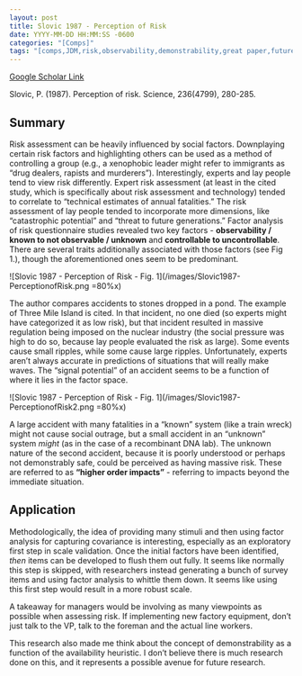 ```yaml
---
layout: post
title: Slovic 1987 - Perception of Risk
date: YYYY-MM-DD HH:MM:SS -0600
categories: "[Comps]"
tags: "[comps,JDM,risk,observability,demonstrability,great paper,future research]"
---
```


[Google Scholar Link](https://scholar.google.com/scholar?hl=en&as_sdt=0%2C45&q=perception+of+risk&btnG=)

Slovic, P. (1987). Perception of risk. Science, 236(4799), 280-285.

## Summary
Risk assessment can be heavily influenced by social factors.  Downplaying certain risk factors and highlighting others can be used as a method of controlling a group (e.g., a xenophobic leader might refer to immigrants as “drug dealers, rapists and murderers”).  Interestingly, experts and lay people tend to view risk differently.  Expert risk assessment (at least in the cited study, which is specifically about risk assessment and technology) tended to correlate to “technical estimates of annual fatalities.”  The risk assessment of lay people tended to incorporate more dimensions, like “catastrophic potential” and “threat to future generations.”  Factor analysis of risk questionnaire studies revealed two key factors - **observability / known to not observable / unknown** and **controllable to uncontrollable**.  There are several traits additionally associated with those factors (see Fig 1.), though the aforementioned ones seem to be predominant.

![Slovic 1987 - Perception of Risk - Fig. 1](/images/Slovic1987-PerceptionofRisk.png =80%x)

The author compares accidents to stones dropped in a pond.  The example of Three Mile Island is cited.  In that incident, no one died (so experts might have categorized it as low risk), but that incident resulted in massive regulation being imposed on the nuclear industry (the social pressure was high to do so, because lay people evaluated the risk as large).  Some events cause small ripples, while some cause large ripples.  Unfortunately, experts aren’t always accurate in predictions of situations that will really make waves.  The “signal potential” of an accident seems to be a function of where it lies in the factor space.  


![Slovic 1987 - Perception of Risk - Fig. 1](/images/Slovic1987-PerceptionofRisk2.png =80%x)

A large accident with many fatalities in a “known” system (like a train wreck) might not cause social outrage, but a small accident in an “unknown” system _might_ (as in the case of a recombinant DNA lab).  The unknown nature of the second accident, because it is poorly understood or perhaps not demonstrably safe, could be perceived as having massive risk.  These are referred to as **“higher order impacts”** - referring to impacts beyond the immediate situation.

## Application
Methodologically, the idea of providing many stimuli and then using factor analysis for capturing covariance is interesting, especially as an exploratory first step in scale validation.  Once the initial factors have been identified, _then_ items can be developed to flush them out fully.  It seems like normally this step is skipped, with researchers instead generating a bunch of survey items and using factor analysis to whittle them down.  It seems like using this first step would result in a more robust scale.

A takeaway for managers would be involving as many viewpoints as possible when assessing risk.  If implementing new factory equipment, don’t just talk to the VP, talk to the foreman and the actual line workers.

This research also made me think about the concept of demonstrability as a function of the availability heuristic.  I don’t believe there is much research done on this, and it represents a possible avenue for future research.
